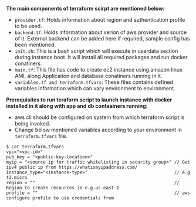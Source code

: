 **The main components of terraform scirpt are mentioned below:**
- `provider.tf`: Holds information about region and authentication profile to be used.
- `backend.tf`: Holds information about verion of aws provider and source of it. External backend can be added here if required, sample config has been mentioned.
- `init.sh`: This is a bash script which will execute in userdata section during instance boot. It will install all required packages and run docker conatiners.
- `main.tf`: This file has code to create ec2 instance using amazon linux AMI, along Applicaiton and database conatiners running in it.
- `variables.tf and terraform.tfvars`: These files contains defined variables information which can vary environment to environment.

**Prerequisites to run teraform script to launch instance with docker installed in it along with app and db contaainers running:**
- aws cli should be configured on system from which terraform script is being invoked.
- Change below mentioned variables according to your environment in `terraform.tfvars` file.
~~~
$ cat terraform.tfvars 
vpc="<vpc-id>"
pub_key = "<public-key-location>"
myip = "<source ip for traffic whitelisting in security group>" // Get ipv4 public ip from https://whatismyipaddress.com/
instance_type="<instance-type>"                                 // e.g t2.micro
region = ""                                                     // Region to create resources in e.g.us-east-1
profile = ""                                                    // aws configure profile to use credentials from
~~~
